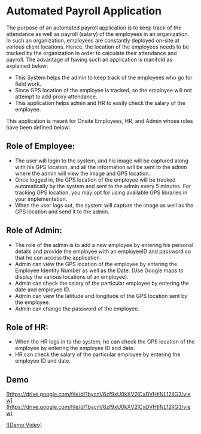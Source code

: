 # Automated Payroll Application

The purpose of an automated payroll application is to keep track of the attendance as well as payroll (salary) of the employees in an organization. In such an organization, employees are constantly deployed on-site at various client locations. Hence, the location of the employees needs to be tracked by the organization in order to calculate their attendance and payroll. The advantage of having such an application is manifold as explained below:

- This System helps the admin to keep track of the employees who go for field work.
- Since GPS location of the employee is tracked, so the employee will not attempt to add proxy attendance.
- This application helps admin and HR to easily check the salary of the employee.

This application is meant for Onsite Employees, HR, and Admin whose roles have been defined below:

## Role of Employee:

- The user will login to the system, and his image will be captured along with his GPS location, and all the information will be sent to the admin where the admin will view the image and GPS location.
- Once logged in, the GPS location of the employee will be tracked automatically by the system and sent to the admin every 5 minutes. For tracking GPS location, you may opt for using available GPS libraries in your implementation.
- When the user logs out, the system will capture the image as well as the GPS location and send it to the admin.

## Role of Admin:

- The role of the admin is to add a new employee by entering his personal details and provide the employee with an employeeID and password so that he can access the application.
- Admin can view the GPS location of the employee by entering the Employee Identity Number as well as the Date. (Use Google maps to display the various locations of an employee).
- Admin can check the salary of the particular employee by entering the date and employee ID.
- Admin can view the latitude and longitude of the GPS location sent by the employee.
- Admin can change the password of the employee.

## Role of HR:

- When the HR logs in to the system, he can check the GPS location of the employee by entering the employee ID and date.
- HR can check the salary of the particular employee by entering the employee ID and date.

## Demo

[https://drive.google.com/file/d/1bycnV6zf9xU0kXV2lCxDVHtlNL12iIG3/view](https://drive.google.com/file/d/1bycnV6zf9xU0kXV2lCxDVHtlNL12iIG3/view)


[![Demo Video]](https://drive.google.com/file/d/1bycnV6zf9xU0kXV2lCxDVHtlNL12iIG3/view)

